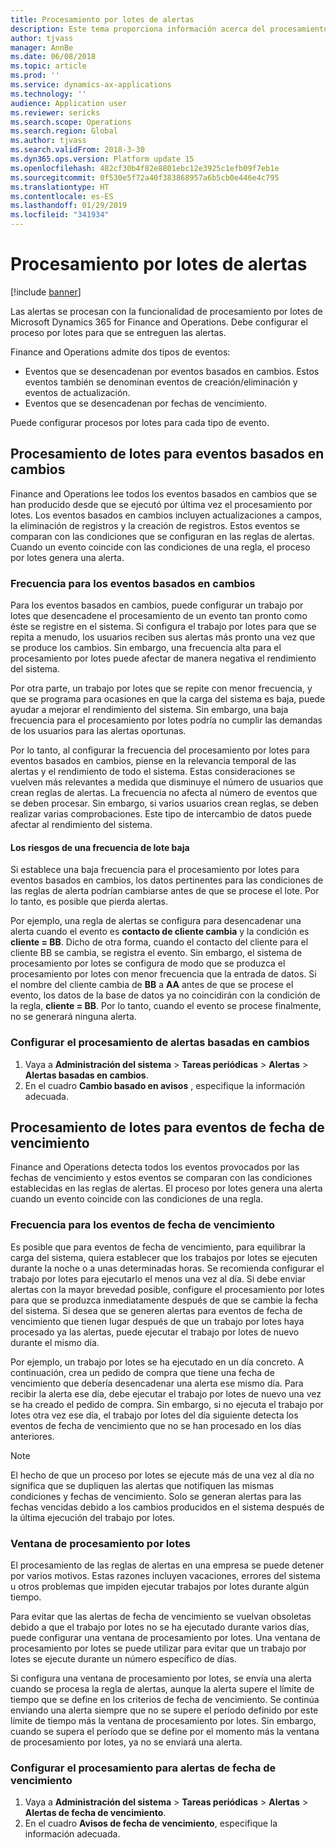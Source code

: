 ```yaml
---
title: Procesamiento por lotes de alertas
description: Este tema proporciona información acerca del procesamiento por lotes de alertas en Microsoft Dynamics 365 for Finance and Operations.
author: tjvass
manager: AnnBe
ms.date: 06/08/2018
ms.topic: article
ms.prod: ''
ms.service: dynamics-ax-applications
ms.technology: ''
audience: Application user
ms.reviewer: sericks
ms.search.scope: Operations
ms.search.region: Global
ms.author: tjvass
ms.search.validFrom: 2018-3-30
ms.dyn365.ops.version: Platform update 15
ms.openlocfilehash: 482cf30b4f82e8801ebc12e3925c1efb09f7eb1e
ms.sourcegitcommit: 0f530e5f72a40f383868957a6b5cb0e446e4c795
ms.translationtype: HT
ms.contentlocale: es-ES
ms.lasthandoff: 01/29/2019
ms.locfileid: "341934"
---
```

# <a name="batch-processing-of-alerts"></a>Procesamiento por lotes de alertas

[!include [banner](../includes/banner.md)]

Las alertas se procesan con la funcionalidad de procesamiento por lotes de Microsoft Dynamics 365 for Finance and Operations. Debe configurar el proceso por lotes para que se entreguen las alertas.

Finance and Operations admite dos tipos de eventos:

- Eventos que se desencadenan por eventos basados en cambios. Estos eventos también se denominan eventos de creación/eliminación y eventos de actualización.
- Eventos que se desencadenan por fechas de vencimiento.

Puede configurar procesos por lotes para cada tipo de evento.
        
## <a name="batch-processing-for-change-based-events"></a>Procesamiento de lotes para eventos basados en cambios

Finance and Operations lee todos los eventos basados en cambios que se han producido desde que se ejecutó por última vez el procesamiento por lotes. Los eventos basados en cambios incluyen actualizaciones a campos, la eliminación de registros y la creación de registros. Estos eventos se comparan con las condiciones que se configuran en las reglas de alertas. Cuando un evento coincide con las condiciones de una regla, el proceso por lotes genera una alerta.

### <a name="frequency-for-change-based-events"></a>Frecuencia para los eventos basados en cambios

Para los eventos basados en cambios, puede configurar un trabajo por lotes que desencadene el procesamiento de un evento tan pronto como éste se registre en el sistema. Si configura el trabajo por lotes para que se repita a menudo, los usuarios reciben sus alertas más pronto una vez que se produce los cambios. Sin embargo, una frecuencia alta para el procesamiento por lotes puede afectar de manera negativa el rendimiento del sistema.

Por otra parte, un trabajo por lotes que se repite con menor frecuencia, y que se programa para ocasiones en que la carga del sistema es baja, puede ayudar a mejorar el rendimiento del sistema. Sin embargo, una baja frecuencia para el procesamiento por lotes podría no cumplir las demandas de los usuarios para las alertas oportunas.

Por lo tanto, al configurar la frecuencia del procesamiento por lotes para eventos basados en cambios, piense en la relevancia temporal de las alertas y el rendimiento de todo el sistema. Estas consideraciones se vuelven más relevantes a medida que disminuye el número de usuarios que crean reglas de alertas. La frecuencia no afecta al número de eventos que se deben procesar. Sin embargo, si varios usuarios crean reglas, se deben realizar varias comprobaciones. Este tipo de intercambio de datos puede afectar al rendimiento del sistema.

#### <a name="the-risks-of-low-batch-frequency"></a>Los riesgos de una frecuencia de lote baja

Si establece una baja frecuencia para el procesamiento por lotes para eventos basados en cambios, los datos pertinentes para las condiciones de las reglas de alerta podrían cambiarse antes de que se procese el lote. Por lo tanto, es posible que pierda alertas.

Por ejemplo, una regla de alertas se configura para desencadenar una alerta cuando el evento es **contacto de cliente cambia** y la condición es **cliente = BB**. Dicho de otra forma, cuando el contacto del cliente para el cliente BB se cambia, se registra el evento. Sin embargo, el sistema de procesamiento por lotes se configura de modo que se produzca el procesamiento por lotes con menor frecuencia que la entrada de datos. Si el nombre del cliente cambia de **BB** a **AA** antes de que se procese el evento, los datos de la base de datos ya no coincidirán con la condición de la regla, **cliente = BB**. Por lo tanto, cuando el evento se procese finalmente, no se generará ninguna alerta.

### <a name="set-up-processing-for-change-based-alerts"></a>Configurar el procesamiento de alertas basadas en cambios

1. Vaya a **Administración del sistema** &gt; **Tareas periódicas** &gt; **Alertas** &gt; **Alertas basadas en cambios**.
2. En el cuadro **Cambio basado en avisos** , especifique la información adecuada.

## <a name="batch-processing-for-due-date-events"></a>Procesamiento de lotes para eventos de fecha de vencimiento

Finance and Operations detecta todos los eventos provocados por las fechas de vencimiento y estos eventos se comparan con las condiciones establecidas en las reglas de alertas. El proceso por lotes genera una alerta cuando un evento coincide con las condiciones de una regla.

### <a name="frequency-for-due-date-events"></a>Frecuencia para los eventos de fecha de vencimiento

Es posible que para eventos de fecha de vencimiento, para equilibrar la carga del sistema, quiera establecer que los trabajos por lotes se ejecuten durante la noche o a unas determinadas horas. Se recomienda configurar el trabajo por lotes para ejecutarlo el menos una vez al día. Si debe enviar alertas con la mayor brevedad posible, configure el procesamiento por lotes para que se produzca inmediatamente después de que se cambie la fecha del sistema. Si desea que se generen alertas para eventos de fecha de vencimiento que tienen lugar después de que un trabajo por lotes haya procesado ya las alertas, puede ejecutar el trabajo por lotes de nuevo durante el mismo día.

Por ejemplo, un trabajo por lotes se ha ejecutado en un día concreto. A continuación, crea un pedido de compra que tiene una fecha de vencimiento que debería desencadenar una alerta ese mismo día. Para recibir la alerta ese día, debe ejecutar el trabajo por lotes de nuevo una vez se ha creado el pedido de compra. Sin embargo, si no ejecuta el trabajo por lotes otra vez ese día, el trabajo por lotes del día siguiente detecta los eventos de fecha de vencimiento que no se han procesado en los días anteriores.

> [!NOTE]
> El hecho de que un proceso por lotes se ejecute más de una vez al día no significa que se dupliquen las alertas que notifiquen las mismas condiciones y fechas de vencimiento. Solo se generan alertas para las fechas vencidas debido a los cambios producidos en el sistema después de la última ejecución del trabajo por lotes.

### <a name="batch-processing-window"></a>Ventana de procesamiento por lotes

El procesamiento de las reglas de alertas en una empresa se puede detener por varios motivos. Estas razones incluyen vacaciones, errores del sistema u otros problemas que impiden ejecutar trabajos por lotes durante algún tiempo.

Para evitar que las alertas de fecha de vencimiento se vuelvan obsoletas debido a que el trabajo por lotes no se ha ejecutado durante varios días, puede configurar una ventana de procesamiento por lotes. Una ventana de procesamiento por lotes se puede utilizar para evitar que un trabajo por lotes se ejecute durante un número específico de días.

Si configura una ventana de procesamiento por lotes, se envía una alerta cuando se procesa la regla de alertas, aunque la alerta supere el límite de tiempo que se define en los criterios de fecha de vencimiento. Se continúa enviando una alerta siempre que no se supere el período definido por este límite de tiempo más la ventana de procesamiento por lotes. Sin embargo, cuando se supera el período que se define por el momento más la ventana de procesamiento por lotes, ya no se enviará una alerta.

### <a name="set-up-processing-for-due-date-alerts"></a>Configurar el procesamiento para alertas de fecha de vencimiento

1. Vaya a **Administración del sistema** &gt; **Tareas periódicas** &gt; **Alertas** &gt; **Alertas de fecha de vencimiento**.
2. En el cuadro **Avisos de fecha de vencimiento**, especifique la información adecuada.
